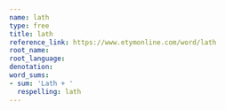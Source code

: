 ```yaml
---
name: lath
type: free
title: lath
reference_link: https://www.etymonline.com/word/lath
root_name: 
root_language: 
denotation: 
word_sums:
- sum: 'Lath + '
  respelling: lath
---
```

